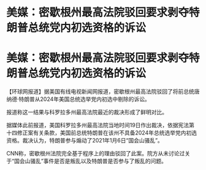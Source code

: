 # 美媒：密歇根州最高法院驳回要求剥夺特朗普总统党内初选资格的诉讼

# 美媒：密歇根州最高法院驳回要求剥夺特朗普总统党内初选资格的诉讼

【环球网报道】据美国有线电视新闻网报道，密歇根州最高法院驳回了将前总统唐纳德·特朗普从2024年美国总统选举党内初选中剔除的诉讼。

报道称这一结果与科罗拉多州最高法院最近的裁决形成了鲜明对比。

据媒体此前报道，美国科罗拉多州最高法院当地时间19日作出裁决，依据宪法第十四修正案有关条款，美国前总统特朗普在该州不具备2024年总统选举党内初选资格。裁决认为，特朗普参与煽动了2021年1月6日“国会山骚乱”。

CNN称，密歇根州法院完全基于程序上的理由驳回了此案。院方从未讨论过关于“国会山骚乱”事件是否是叛乱以及特朗普是否参与了叛乱的问题。

